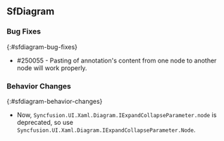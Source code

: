 ## SfDiagram

### Bug Fixes
{:#sfdiagram-bug-fixes}

* \#250055 - Pasting of annotation's content from one node to another node will work properly.

### Behavior Changes
{:#sfdiagram-behavior-changes}

* Now, `Syncfusion.UI.Xaml.Diagram.IExpandCollapseParameter.node` is deprecated, so use `Syncfusion.UI.Xaml.Diagram.IExpandCollapseParameter.Node`.
